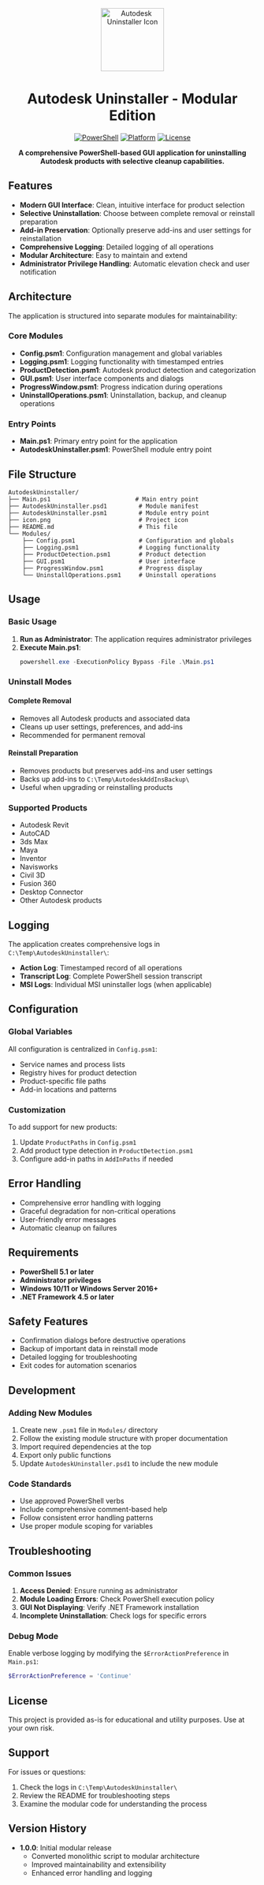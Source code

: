 <div align="center">
  <img src="icon.png" alt="Autodesk Uninstaller Icon" width="128" height="128">
  
  # Autodesk Uninstaller - Modular Edition
  
  [![PowerShell](https://img.shields.io/badge/PowerShell-5.1+-blue.svg)](https://docs.microsoft.com/en-us/powershell/)
  [![Platform](https://img.shields.io/badge/platform-Windows-lightgrey.svg)](https://www.microsoft.com/en-us/windows)
  [![License](https://img.shields.io/badge/license-MIT-green.svg)](LICENSE)
  
  **A comprehensive PowerShell-based GUI application for uninstalling Autodesk products with selective cleanup capabilities.**
</div>

## Features

- **Modern GUI Interface**: Clean, intuitive interface for product selection
- **Selective Uninstallation**: Choose between complete removal or reinstall preparation
- **Add-in Preservation**: Optionally preserve add-ins and user settings for reinstallation
- **Comprehensive Logging**: Detailed logging of all operations
- **Modular Architecture**: Easy to maintain and extend
- **Administrator Privilege Handling**: Automatic elevation check and user notification

## Architecture

The application is structured into separate modules for maintainability:

### Core Modules

- **Config.psm1**: Configuration management and global variables
- **Logging.psm1**: Logging functionality with timestamped entries
- **ProductDetection.psm1**: Autodesk product detection and categorization
- **GUI.psm1**: User interface components and dialogs
- **ProgressWindow.psm1**: Progress indication during operations
- **UninstallOperations.psm1**: Uninstallation, backup, and cleanup operations

### Entry Points

- **Main.ps1**: Primary entry point for the application
- **AutodeskUninstaller.psm1**: PowerShell module entry point

## File Structure

```
AutodeskUninstaller/
├── Main.ps1                        # Main entry point
├── AutodeskUninstaller.psd1         # Module manifest
├── AutodeskUninstaller.psm1         # Module entry point
├── icon.png                         # Project icon
├── README.md                        # This file
└── Modules/
    ├── Config.psm1                  # Configuration and globals
    ├── Logging.psm1                 # Logging functionality
    ├── ProductDetection.psm1        # Product detection
    ├── GUI.psm1                     # User interface
    ├── ProgressWindow.psm1          # Progress display
    └── UninstallOperations.psm1     # Uninstall operations
```

## Usage

### Basic Usage

1. **Run as Administrator**: The application requires administrator privileges
2. **Execute Main.ps1**:
   ```powershell
   powershell.exe -ExecutionPolicy Bypass -File .\Main.ps1
   ```

### Uninstall Modes

#### Complete Removal
- Removes all Autodesk products and associated data
- Cleans up user settings, preferences, and add-ins
- Recommended for permanent removal

#### Reinstall Preparation
- Removes products but preserves add-ins and user settings
- Backs up add-ins to `C:\Temp\AutodeskAddInsBackup\`
- Useful when upgrading or reinstalling products

### Supported Products

- Autodesk Revit
- AutoCAD
- 3ds Max
- Maya
- Inventor
- Navisworks
- Civil 3D
- Fusion 360
- Desktop Connector
- Other Autodesk products

## Logging

The application creates comprehensive logs in `C:\Temp\AutodeskUninstaller\`:

- **Action Log**: Timestamped record of all operations
- **Transcript Log**: Complete PowerShell session transcript
- **MSI Logs**: Individual MSI uninstaller logs (when applicable)

## Configuration

### Global Variables

All configuration is centralized in `Config.psm1`:

- Service names and process lists
- Registry hives for product detection
- Product-specific file paths
- Add-in locations and patterns

### Customization

To add support for new products:

1. Update `ProductPaths` in `Config.psm1`
2. Add product type detection in `ProductDetection.psm1`
3. Configure add-in paths in `AddInPaths` if needed

## Error Handling

- Comprehensive error handling with logging
- Graceful degradation for non-critical operations
- User-friendly error messages
- Automatic cleanup on failures

## Requirements

- **PowerShell 5.1 or later**
- **Administrator privileges**
- **Windows 10/11 or Windows Server 2016+**
- **.NET Framework 4.5 or later**

## Safety Features

- Confirmation dialogs before destructive operations
- Backup of important data in reinstall mode
- Detailed logging for troubleshooting
- Exit codes for automation scenarios

## Development

### Adding New Modules

1. Create new `.psm1` file in `Modules/` directory
2. Follow the existing module structure with proper documentation
3. Import required dependencies at the top
4. Export only public functions
5. Update `AutodeskUninstaller.psd1` to include the new module

### Code Standards

- Use approved PowerShell verbs
- Include comprehensive comment-based help
- Follow consistent error handling patterns
- Use proper module scoping for variables

## Troubleshooting

### Common Issues

1. **Access Denied**: Ensure running as administrator
2. **Module Loading Errors**: Check PowerShell execution policy
3. **GUI Not Displaying**: Verify .NET Framework installation
4. **Incomplete Uninstallation**: Check logs for specific errors

### Debug Mode

Enable verbose logging by modifying the `$ErrorActionPreference` in `Main.ps1`:

```powershell
$ErrorActionPreference = 'Continue'
```

## License

This project is provided as-is for educational and utility purposes. Use at your own risk.

## Support

For issues or questions:
1. Check the logs in `C:\Temp\AutodeskUninstaller\`
2. Review the README for troubleshooting steps
3. Examine the modular code for understanding the process

## Version History

- **1.0.0**: Initial modular release
  - Converted monolithic script to modular architecture
  - Improved maintainability and extensibility
  - Enhanced error handling and logging

